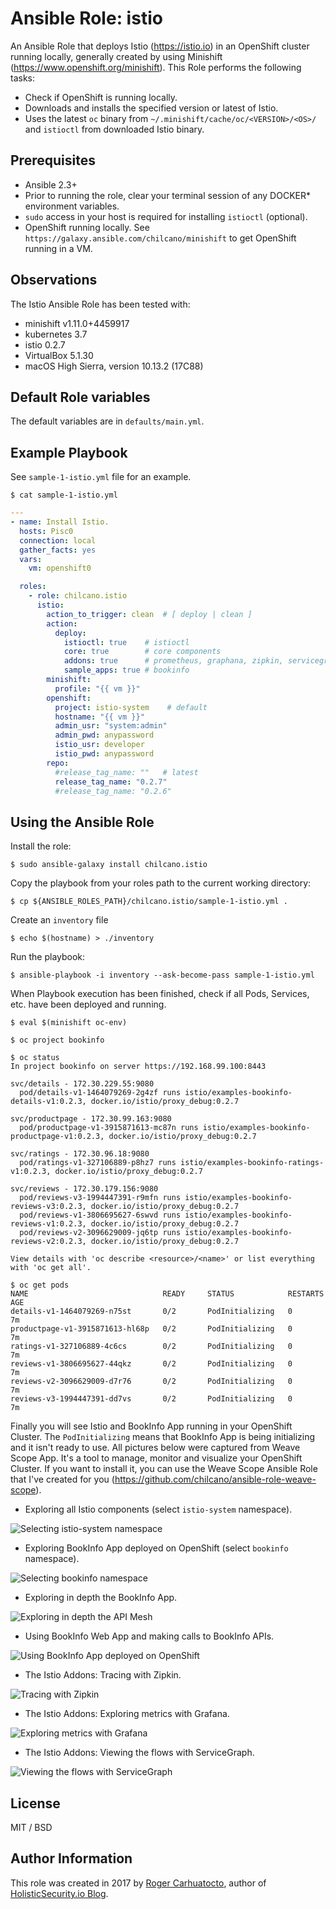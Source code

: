 # Ansible Role: istio

An Ansible Role that deploys Istio (https://istio.io) in an OpenShift cluster running locally, generally created by using Minishift (https://www.openshift.org/minishift).
This Role performs the following tasks:

- Check if OpenShift is running locally.
- Downloads and installs the specified version or latest of Istio.
- Uses the latest `oc` binary from `~/.minishift/cache/oc/<VERSION>/<OS>/` and `istioctl` from downloaded Istio binary.

## Prerequisites

- Ansible 2.3+
- Prior to running the role, clear your terminal session of any DOCKER* environment variables.
- `sudo` access in your host is required for installing `istioctl` (optional).
- OpenShift running locally. See `https://galaxy.ansible.com/chilcano/minishift` to get OpenShift running in a VM.

## Observations

The Istio Ansible Role has been tested with:
- minishift v1.11.0+4459917
- kubernetes 3.7
- istio 0.2.7
- VirtualBox 5.1.30
- macOS High Sierra, version 10.13.2 (17C88)

## Default Role variables

The default variables are in `defaults/main.yml`.

## Example Playbook

See `sample-1-istio.yml` file for an example.

```
$ cat sample-1-istio.yml
```

```yaml
---
- name: Install Istio.
  hosts: Pisc0
  connection: local
  gather_facts: yes
  vars:
    vm: openshift0

  roles:
    - role: chilcano.istio
      istio:
        action_to_trigger: clean  # [ deploy | clean ]
        action:
          deploy:
            istioctl: true    # istioctl
            core: true        # core components
            addons: true      # prometheus, graphana, zipkin, servicegraph
            sample_apps: true # bookinfo
        minishift:
          profile: "{{ vm }}"
        openshift:
          project: istio-system    # default
          hostname: "{{ vm }}"
          admin_usr: "system:admin"
          admin_pwd: anypassword
          istio_usr: developer
          istio_pwd: anypassword
        repo:
          #release_tag_name: ""   # latest
          release_tag_name: "0.2.7"
          #release_tag_name: "0.2.6"
```

## Using the Ansible Role

Install the role:
```
$ sudo ansible-galaxy install chilcano.istio
```

Copy the playbook from your roles path to the current working directory:
```
$ cp ${ANSIBLE_ROLES_PATH}/chilcano.istio/sample-1-istio.yml .
```

Create an `inventory` file
```
$ echo $(hostname) > ./inventory
```

Run the playbook:
```
$ ansible-playbook -i inventory --ask-become-pass sample-1-istio.yml
```

When Playbook execution has been finished, check if all Pods, Services, etc. have been deployed and running.

```
$ eval $(minishift oc-env)

$ oc project bookinfo

$ oc status
In project bookinfo on server https://192.168.99.100:8443

svc/details - 172.30.229.55:9080
  pod/details-v1-1464079269-2g4zf runs istio/examples-bookinfo-details-v1:0.2.3, docker.io/istio/proxy_debug:0.2.7

svc/productpage - 172.30.99.163:9080
  pod/productpage-v1-3915871613-mc87n runs istio/examples-bookinfo-productpage-v1:0.2.3, docker.io/istio/proxy_debug:0.2.7

svc/ratings - 172.30.96.18:9080
  pod/ratings-v1-327106889-p8hz7 runs istio/examples-bookinfo-ratings-v1:0.2.3, docker.io/istio/proxy_debug:0.2.7

svc/reviews - 172.30.179.156:9080
  pod/reviews-v3-1994447391-r9mfn runs istio/examples-bookinfo-reviews-v3:0.2.3, docker.io/istio/proxy_debug:0.2.7
  pod/reviews-v1-3806695627-6swvd runs istio/examples-bookinfo-reviews-v1:0.2.3, docker.io/istio/proxy_debug:0.2.7
  pod/reviews-v2-3096629009-jq6tp runs istio/examples-bookinfo-reviews-v2:0.2.3, docker.io/istio/proxy_debug:0.2.7

View details with 'oc describe <resource>/<name>' or list everything with 'oc get all'.

$ oc get pods
NAME                              READY     STATUS            RESTARTS   AGE
details-v1-1464079269-n75st       0/2       PodInitializing   0          7m
productpage-v1-3915871613-hl68p   0/2       PodInitializing   0          7m
ratings-v1-327106889-4c6cs        0/2       PodInitializing   0          7m
reviews-v1-3806695627-44qkz       0/2       PodInitializing   0          7m
reviews-v2-3096629009-d7r76       0/2       PodInitializing   0          7m
reviews-v3-1994447391-dd7vs       0/2       PodInitializing   0          7m
```

Finally you will see Istio and BookInfo App running in your OpenShift Cluster. The `PodInitializing` means that BookInfo App is being initializing and it isn't ready to use.
All pictures below were captured from Weave Scope App. It's a tool to manage, monitor and visualize your OpenShift Cluster. If you want to install it, you can use the Weave Scope Ansible Role that I've created for you (https://github.com/chilcano/ansible-role-weave-scope).

* Exploring all Istio components (select `istio-system` namespace).

![Selecting istio-system namespace](https://github.com/chilcano/ansible-role-istio/blob/master/imgs/api-mesh-security-7-weave-scope-istio-system.png "Selecting istio-system namespace")

* Exploring BookInfo App deployed on OpenShift (select `bookinfo` namespace).

![Selecting bookinfo namespace](https://github.com/chilcano/ansible-role-istio/blob/master/imgs/api-mesh-security-8-weave-scope-bookinfo.png "Selecting bookinfo namespace")

* Exploring in depth the BookInfo App.

![Exploring in depth the API Mesh](https://github.com/chilcano/ansible-role-istio/blob/master/imgs/api-mesh-security-9-weave-scope-bookinfo-mesh.png "Exploring in depth the API Mesh")

* Using BookInfo Web App and making calls to BookInfo APIs.

![Using BookInfo App deployed on OpenShift](https://github.com/chilcano/ansible-role-istio/blob/master/imgs/api-mesh-security-3-istio-bookinfo-app.png "Using BookInfo App deployed on OpenShift")

* The Istio Addons: Tracing with Zipkin.

![Tracing with Zipkin](https://github.com/chilcano/ansible-role-istio/blob/master/imgs/api-mesh-security-4-istio-zipkin.png "Tracing with Zipkin")

* The Istio Addons: Exploring metrics with Grafana.

![Exploring metrics with Grafana](https://github.com/chilcano/ansible-role-istio/blob/master/imgs/api-mesh-security-5-istio-grafana.png "Exploring metrics with Grafana")

* The Istio Addons: Viewing the flows with ServiceGraph.

![Viewing the flows with ServiceGraph](https://github.com/chilcano/ansible-role-istio/blob/master/imgs/api-mesh-security-6-istio-servicegraph.png "Viewing the flows with ServiceGraph")


## License

MIT / BSD

## Author Information

This role was created in 2017 by [Roger Carhuatocto](https://www.linkedin.com/in/rcarhuatocto), author of [HolisticSecurity.io Blog](https://holisticsecurity.io).
